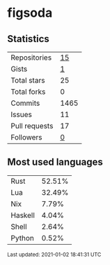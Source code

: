 # figsoda


## Statistics

<table>
    <tr>
        <td>Repositories</td>
        <td><a href="https://github.com/figsoda?tab=repositories">15</a></td>
    </tr>
    <tr>
        <td>Gists</td>
        <td><a href="https://gist.github.com/figsoda">1</a></td>
    </tr>
    <tr>
        <td>Total stars</td>
        <td>25</td>
    </tr>
    <tr>
        <td>Total forks</td>
        <td>0</td>
    </tr>
    <tr>
        <td>Commits</td>
        <td>1465</td>
    </tr>
    <tr>
        <td>Issues</td>
        <td>11</td>
    </tr>
    <tr>
        <td>Pull requests</td>
        <td>17</td>
    </tr>
    <tr>
        <td>Followers</td>
        <td><a href="https://github.com/figsoda?tab=followers">0</a></td>
    </tr>
</table>


## Most used languages

<table>
<tr><td>Rust</td><td>52.51%</td></tr>
<tr><td>Lua</td><td>32.49%</td></tr>
<tr><td>Nix</td><td>7.79%</td></tr>
<tr><td>Haskell</td><td>4.04%</td></tr>
<tr><td>Shell</td><td>2.64%</td></tr>
<tr><td>Python</td><td>0.52%</td></tr>
</table>


<sub>Last updated: 2021-01-02 18:41:31 UTC</sub>
